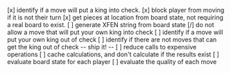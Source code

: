 [x] identify if a move will put a king into check.
[x] block player from moving if it is not their turn
[x] get pieces at location from board state, not requiring a real board to exist.
[ ] generate XFEN string from board state
[/] do not allow a move that will put your own king into check
[ ] identify if a move will put your own king out of check
[ ] identify if there are not moves that can get the king out of check
-- ship it! --
[ ] reduce calls to expensive operations
[ ] cache calculations, and don't calculate if the results exist
[ ] evaluate board state for each player
[ ] evaluate the quality of each move